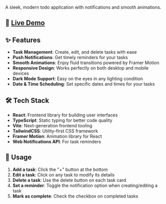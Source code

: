 
A sleek, modern todo application with notifications and smooth animations.


## 🚀 [Live Demo](https://mischievous-cat-says-do-it.vercel.app)

## ✨ Features

- **Task Management**: Create, edit, and delete tasks with ease
- **Push Notifications**: Get timely reminders for your tasks
- **Smooth Animations**: Enjoy fluid transitions powered by Framer Motion
- **Responsive Design**: Works perfectly on both desktop and mobile devices
- **Dark Mode Support**: Easy on the eyes in any lighting condition
- **Date & Time Scheduling**: Set specific dates and times for your tasks

## 🛠️ Tech Stack

- **React**: Frontend library for building user interfaces
- **TypeScript**: Static typing for better code quality
- **Vite**: Next-generation frontend tooling
- **TailwindCSS**: Utility-first CSS framework
- **Framer Motion**: Animation library for React
- **Web Notifications API**: For task reminders


## 📱 Usage

1. **Add a task**: Click the "+" button at the bottom
2. **Edit a task**: Click on any task to modify its details
3. **Delete a task**: Use the delete button on each task card
4. **Set a reminder**: Toggle the notification option when creating/editing a task
5. **Mark as complete**: Check the checkbox on completed tasks

